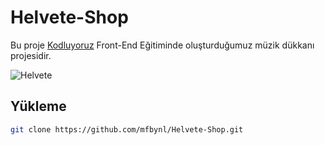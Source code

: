# Helvete-Shop

Bu proje [Kodluyoruz](https://www.kodluyoruz.org) Front-End Eğitiminde oluşturduğumuz müzik dükkanı projesidir. 

![Helvete](https://i.hizliresim.com/k9orsyq.png)

## Yükleme

```bash
git clone https://github.com/mfbynl/Helvete-Shop.git
```
